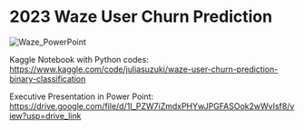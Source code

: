 # 2023 Waze User Churn Prediction

![Waze_PowerPoint](https://github.com/juliafsuzuki/202310_Waze-User-Churn-Prediction/assets/77695324/9461b626-1bc0-45e2-ad39-884e391cbd84)

Kaggle Notebook with Python codes: https://www.kaggle.com/code/juliasuzuki/waze-user-churn-prediction-binary-classification 

Executive Presentation in Power Point: https://drive.google.com/file/d/1I_PZW7iZmdxPHYwJPGFASOok2wWvIsf8/view?usp=drive_link  
